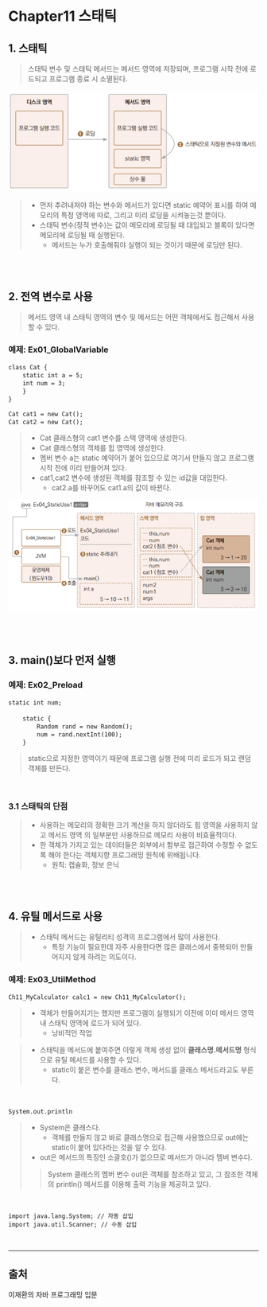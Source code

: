 # Chapter11 스태틱

## 1. 스태틱

> 스태틱 변수 및 스태틱 메서드는 메서드 영역에 저장되며, 프로그램 시작 전에 로드되고 프로그램 종료 시 소멸된다.

![img.png](img.png)

> - 먼저 추려내져야 하는 변수와 메서드가 있다면 static 예약어 표시를 하여 메모리의 특정 영역에 따로, 그리고 미리 로딩을 시켜놓는것 뿐이다.
> - 스태틱 변수(정적 변수)는 값이 메모리에 로딩될 때 대입되고 블록이 있다면 메모리에 로딩될 때 실행된다.
>   - 메서드는 누가 호출해줘야 실행이 되는 것이기 때문에 로딩만 된다.

<br>
<br>

## 2. 전역 변수로 사용

> 메서드 영역 내 스태틱 영역의 변수 및 메서드는 어떤 객체에서도 접근해서 사용할 수 있다.

### 예제: Ex01_GlobalVariable

```
class Cat {
    static int a = 5;
    int num = 3;
    }
}
```

```
Cat cat1 = new Cat();
Cat cat2 = new Cat();
```
> - Cat 클래스형의 cat1 변수를 스택 영역에 생성한다.
> - Cat 클래스형의 객체를 힙 영역에 생성한다.
> - 멤버 변수 a는 static 예약어가 붙어 있으므로 여기서 만들지 않고 프로그램 시작 전에 미리 만들어져 있다.
> - cat1,cat2 변수에 생성된 객체를 참조할 수 있는 id값을 대입한다.
>   - cat2.a를 바꾸어도 cat1.a의 값이 바뀐다.

![img_1.png](img_1.png)

<br>
<br>

## 3. main()보다 먼저 실행

### 예제: Ex02_Preload

```
static int num;

    static {
        Random rand = new Random();
        num = rand.nextInt(100);
    }
```
> static으로 지정한 영역이기 때문에 프로그램 실행 전에 미리 로드가 되고 랜덤 객체를 만든다.

<br>

### 3.1 스태틱의 단점
> - 사용하는 메모리의 정확한 크기 계산을 하지 않더라도 힙 영역을 사용하지 않고 메서드 영역 의 일부분만 사용하므로 메모리 사용이 비효율적이다.
> - 한 객체가 가지고 있는 데이터들은 외부에서 함부로 접근하여 수정할 수 없도록 해야 한다는 객체지향 프로그래밍 원칙에 위배됩니다.
>   - 원칙: 캡슐화, 정보 은닉

<br>
<br>

## 4. 유틸 메서드로 사용

> - 스태틱 메서드는 유틸리티 성격의 프로그램에서 많이 사용한다.
>   - 특정 기능이 필요한데 자주 사용한다면 많은 클래스에서 중복되어 만들어지지 않게 하려는 의도이다.

### 예제: Ex03_UtilMethod
```
Ch11_MyCalculator calc1 = new Ch11_MyCalculator();
```
> - 객체가 만들어지기는 했지만 프로그램이 실행되기 이전에 이미 메서드 영역 내 스태틱 영역에 로드가 되어 있다.
>   - 낭비적인 작업

> - 스태틱을 메서드에 붙여주면 이렇게 객체 생성 없이 **클래스명.메서드명** 형식으로 유틸 메서드를 사용할 수 있다.
>   - static이 붙은 변수를 클래스 변수, 메서드를 클래스 메서드라고도 부른다.

<br>

```System.out.println```
> - System은 클래스다.
>   - 객체를 만들지 않고 바로 클래스명으로 접근해 사용했으므로 out에는 static이 붙어 있다라는 것을 알 수 있다.
> - out은 메서드의 특징인 소괄호()가 없으므로 메서드가 아니라 멤버 변수다.
>> System 클래스의 멤버 변수 out은 객체를 참조하고 있고, 그 참조한 객체의 println() 메서드를 이용해 출력 기능을 제공하고 있다.

<br>

```
import java.lang.System; // 자동 삽입
import java.util.Scanner; // 수동 삽입
```

<br>
<hr>

## 출처
이재환의 자바 프로그래밍 입문